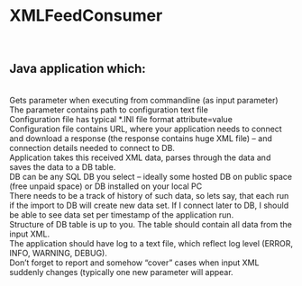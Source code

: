 # XMLFeedConsumer
</br><h2>Java application which:</h2>
</br>Gets parameter when executing from commandline (as input parameter)
</br>The parameter contains path to configuration text file
</br>Configuration file has typical *.INI file format  attribute=value
</br>Configuration file contains URL, where your application needs to connect and download a response (the response contains huge XML file) – and connection details needed to connect to DB.
</br>Application takes this received XML data, parses through the data and saves the data to a DB table.
</br>DB can be any SQL DB you select – ideally some hosted DB on public space (free unpaid space) or DB installed on your local PC
</br>There needs to be a track of history of such data, so lets say, that each run if the import to DB will create new data set. If I connect later to DB, I should be able to see data set per timestamp of the application run.
</br>Structure of DB table is up to you. The table should contain all data from the input XML.
</br>The application should have log to a text file, which reflect log level (ERROR, INFO, WARNING, DEBUG).
</br>Don’t forget to report and somehow “cover” cases when input XML suddenly changes (typically one new parameter will appear.
